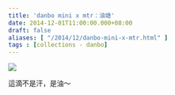 ```yaml
---
title: 'danbo mini x mtr：油塘'
date: 2014-12-01T11:00:00.000+08:00
draft: false
aliases: [ "/2014/12/danbo-mini-x-mtr.html" ]
tags : [collections - danbo]
---
```


![](/images/danboyautong.jpg)

這滴不是汗，是油～
